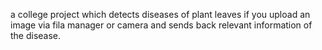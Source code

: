 a college project which detects diseases of plant leaves if you upload an image via fila manager or camera and sends back relevant information of the disease.

